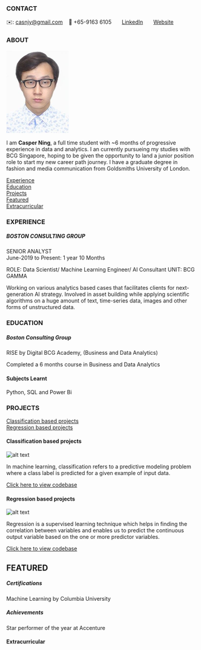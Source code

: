 <!-- CONTACT Section Starts -->
### CONTACT

<!-- Add your details -->
✉️: casnjy@gmail.com 
&nbsp;&nbsp; 📲 +65-9163 6105
&nbsp;&nbsp;&nbsp;&nbsp;&nbsp; [LinkedIn](https://www.linkedin.com/in/casper-ning-2b0906207/) 
&nbsp;&nbsp;&nbsp;&nbsp;&nbsp; [Website](https://datasciencestunt.com/)
<!-- CONTACT Section Ends -->

<!-- ABOUT Section Starts -->
### ABOUT
<!-- Add link to your picture -->

![alt text](https://github.com/casperplayhouse/casper_njy/blob/main/images/My%20cv%20photo.PNG)

<!-- Add your details -->

I am __Casper Ning__, a full time student with ~6 months of progressive experience in data and analytics. I an currently pursueing my studies with BCG Singapore, hoping to be given the opportunity to land a junior position role to start my new career path journey. I have a graduate degree in fashion and media communication from Goldsmiths University of London.


<!-- Add link to the sections -->
[Experience](#experience) <br>
[Education](#education) <br>
[Projects](#projects) <br>
[Featured](#featured) <br> 
[Extracurricular](#extracurricular) <br>

<!-- ABOUT Section Ends -->

<!-- EXPERIENCE Section Starts -->
### EXPERIENCE
<!-- Add your details -->
##### BOSTON CONSULTING GROUP
SENIOR ANALYST<br>
June-2019 to Present: 1 year 10 Months

ROLE: Data Scientist/ Machine Learning Engineer/ AI Consultant
UNIT: BCG GAMMA

Working on various analytics based cases that facilitates clients for next-generation AI strategy. Involved in asset building while applying scientific algorithms on a huge amount of text, time-series data, images and other forms of unstructured data.

<!-- EXPERIENCE Section Ends -->

<!-- EDUCATION Section Starts -->
### EDUCATION
<!-- Add your details -->
##### Boston Consulting Group
RISE by Digital BCG Academy, (Business and Data Analytics)

Completed a 6 months course in Business and Data Analytics 

#### Subjects Learnt 

Python, SQL and Power Bi 

<!-- EDUCATION Section Ends -->

<!-- PROJECTS Section Starts -->
### PROJECTS
<!-- Add your details -->

[Classification based projects](#classification-based-projects) <br>
[Regression based projects](#regression-based-projects) <br>

<!-- Add your details -->

#### Classification based projects
![alt text](https://raw.githubusercontent.com/krvishwesh54/Kumar-Vishwesh/main/images/Classification.png)

In machine learning, classification refers to a predictive modeling problem where a class label is predicted for a given example of input data.

[Click here to view codebase](https://github.com/krvishwesh54/DataScience_DeepLearning_MachineLearning/tree/master/Classification)

#### Regression based projects
![alt text](https://raw.githubusercontent.com/krvishwesh54/Kumar-Vishwesh/main/images/Regression.jpg)

Regression is a supervised learning technique which helps in finding the correlation between variables and enables us to predict the continuous output variable based on the one or more predictor variables.

[Click here to view codebase](https://github.com/krvishwesh54/DataScience_DeepLearning_MachineLearning/tree/master/Regression)

<!-- PROJECTS Section Ends -->

<!-- FEATURED Section Starts -->
## FEATURED
<!-- Add your details -->
##### Certifications
Machine Learning by Columbia University

##### Achievements
Star performer of the year at Accenture
<!-- FEATURED Section Ends -->

#### Extracurricular

